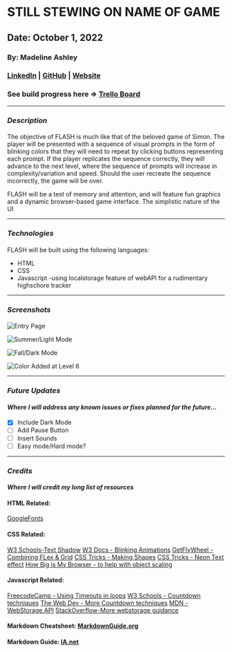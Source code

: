 # **STILL STEWING ON NAME OF GAME**

## Date: October 1, 2022

### By: Madeline Ashley

### [LinkedIn](https://www.linkedin.com/in/madeline-ashley-11a4413a/) | [GitHub](https://github.com/mashbash2150) | [Website](https://www.hellomashley.com)

### See build progress here => [Trello Board](https://trello.com/b/apgkHip6/game-name-tbd-project-one)
---

### **_Description_**

#### 
The objective of FLASH is much like that of the beloved game of Simon.  The player will be presented with a sequence of visual prompts in the form of blinking colors that they will need to repeat by clicking buttons representing each prompt. If the player replicates the sequence correctly, they will advance to the next level, where the sequence of prompts will increase in complexity/variation and speed.  Should the user recreate the sequence incorrectly, the game will be over.  

FLASH will be a test of memory and attention, and will feature fun graphics and a dynamic browser-based game interface.   The simplistic nature of the UI 


---

### **_Technologies_**

####

FLASH will be built using the following languages: 

- HTML
- CSS
- Javascript
    -using localstorage feature of webAPI for a rudimentary highschore tracker


---

### **_Screenshots_**

#### 


![Entry Page](Images/Screen%20Shot%202022-10-06%20at%2010.17.36%20AM.png)

![Summer/Light Mode](Images/Screen%20Shot%202022-10-06%20at%2010.18.02%20AM.png)

![Fall/Dark Mode](Images/Screen%20Shot%202022-10-06%20at%2010.18.18%20AM.png)

![Color Added at Level 6](Images/Screen%20Shot%202022-10-06%20at%2010.26.41%20AM.png)

---

### **_Future Updates_**

#### _Where I will address any known issues or fixes planned for the future..._

- [x] Include Dark Mode
- [ ] Add Pause Button
- [ ] Insert Sounds
- [ ] Easy mode/Hard mode?

---

### **_Credits_**

#### _Where I will credit my long list of resources_

#### HTML Related: 

[GoogleFonts](https://fonts.google.com/share?selection.family=Orbitron%7CSource%20Code%20Pro:wght@200)

#### CSS Related:
[W3 Schools-Text Shadow](https://www.w3schools.com/cssref/css3_pr_text-shadow.asp)
[W3 Docs - Blinking Animations](https://www.w3docs.com/snippets/css/how-to-create-a-blinking-effect-with-css3-animations.html)
[GetFlyWheel - Combining FLex & Grid](https://getflywheel.com/layout/combine-flexbox-and-css-grids-for-layouts-how-to/)
[CSS Tricks - Making Shapes](https://css-tricks.com/the-shapes-of-css/)
[CSS Tricks - Neon Text effect](https://css-tricks.com/how-to-create-neon-text-with-css/)
[How Big is My Browser - to help with object scaling](http://howbigismybrowser.com/)

#### Javascript Related:

[FreecodeCamp - Using Timeouts in loops](https://www.freecodecamp.org/news/thrown-for-a-loop-understanding-for-loops-and-timeouts-in-javascript-558d8255d8a4/)
[W3 Schools - Countdown techniques](https://www.w3schools.com/howto/howto_js_countdown.asp)
[The Web Dev - More Countdown techniques](https://thewebdev.info/2022/06/29/how-to-create-a-simple-10-second-countdown-with-javascript/)
[MDN - WebStorage API](https://developer.mozilla.org/en-US/docs/Web/API/Web_Storage_API#localStorage)
[StackOverflow-More webstorage guidance](https://stackoverflow.com/questions/16206322/how-to-get-js-variable-to-retain-value-after-page-refresh)





#### Markdown Cheatsheet: [MarkdownGuide.org](https://www.markdownguide.org/cheat-sheet/)

#### Markdown Guide: [IA.net](https://ia.net/writer/support/general/markdown-guide)

